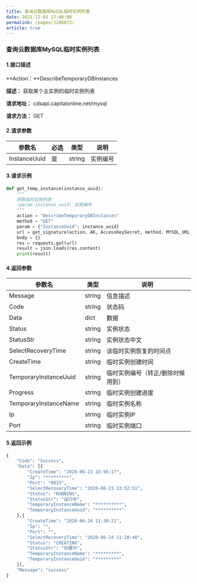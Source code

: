 ```yaml
---
title: 查询云数据库MySQL临时实例列表
date: 2021-12-03 17:00:00
permalink: /pages/1206072/
article: true
---
```


### 查询云数据库MySQL临时实例列表

#### 1.接口描述

**Action：**DescribeTemporaryDBInstances

**描述：** 获取某个主实例的临时实例列表

**请求地址：** cdsapi.capitalonline.net/mysql

**请求方法：** GET

#### 2.请求参数

| 参数名       | 必选 | 类型   | 说明     |
| ------------ | ---- | ------ | -------- |
| InstanceUuid | 是   | string | 实例编号 |

#### 3.请求示例

```python
def get_temp_instance(instance_uuid):
    """
    获取临时实例列表
    :param instance_uuid: 实例编号
    """
    action = "DescribeTemporaryDBInstances"
    method = "GET"
    param = {"InstanceUuid": instance_uuid}
    url = get_signature(action, AK, AccessKeySecret, method, MYSQL_URL, param=param)
    body = {}
    res = requests.get(url)
    result = json.loads(res.content)
    print(result)
```

#### 4.返回参数

| 参数名                | 类型   | 说明                              |
| --------------------- | ------ | --------------------------------- |
| Message               | string | 信息描述                          |
| Code                  | string | 状态码                            |
| Data                  | dict   | 数据                              |
| Status                | string | 实例状态                          |
| StatusStr             | string | 实例状态中文                      |
| SelectRecoveryTime    | string | 该临时实例恢复的时间点            |
| CreateTime            | string | 临时实例创建时间                  |
| TemporaryInstanceUuid | string | 临时实例编号（转正/删除时候用到） |
| Progress              | string | 临时实例创建进度                  |
| TemporaryInstanceName | string | 临时实例名称                      |
| Ip                    | string | 临时实例IP                        |
| Port                  | string | 临时实例端口                      |

#### 5.返回示例

```python
{
    "Code": "Success",
    "Data": [{
        "CreateTime": "2020-06-23 15:56:17",
        "Ip": "*********",
        "Port": "6033",
        "SelectRecoveryTime": "2020-06-23 13:52:51",
        "Status": "RUNNING",
        "StatusStr": "运行中",
        "TemporaryInstanceName": "**********",
        "TemporaryInstanceUuid": "**********"
    },{
        "CreateTime": "2020-06-24 11:30:21",
        "Ip": "",
        "Port": "",
        "SelectRecoveryTime": "2020-06-24 11:20:48",
        "Status": "CREATING",
        "StatusStr": "创建中",
        "TemporaryInstanceName": "*********",
        "TemporaryInstanceUuid": "*********"
    }],
    "Message": "success"
}
```

